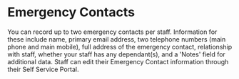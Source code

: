 Emergency Contacts
==========

You can record up to two emergency contacts per staff. Information for these include name, primary email address, two telephone numbers (main phone and main mobile), full address of the emergency contact, relationship with staff, whether your staff has any dependant(s), and a 'Notes' field for additional data. Staff can edit their Emergency Contact information through their Self Service Portal. 
